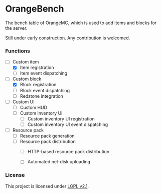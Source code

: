 # OrangeBench

The bench table of OrangeMC, which is used to add items and blocks for the server.

Still under early construction. Any contribution is welcomed.

### Functions

- [ ] Custom item
    - [x] Item registration
    - [ ] Item event dispatching
- [ ] Custom block
    - [x] Block registration
    - [ ] Block event dispatching
    - [ ] Redstone integration
- [ ] Custom UI
    - [ ] Custom HUD
    - [ ] Custom inventory UI
        - [ ] Custom inventory UI registration
        - [ ] Custom inventory UI event dispatching
- [ ] Resource pack
    - [ ] Resource pack generation
    - [ ] Resource pack distribution
      - [ ] HTTP-based resource pack distribution
      - [ ] Automated net-disk uploading


### License
This project is licensed under [LGPL v2.1](LICENSE.txt).

